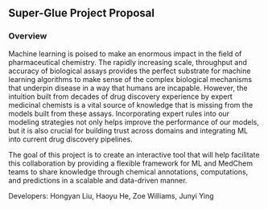 ## Super-Glue Project Proposal

### Overview

Machine learning is poised to make an enormous impact in the field of pharmaceutical chemistry. The rapidly increasing scale, throughput and accuracy of biological assays provides the perfect substrate for machine learning algorithms to make sense of the complex biological mechanisms that underpin disease in a way that humans are incapable. However, the intuition built from decades of drug discovery experience by expert medicinal chemists is a vital source of knowledge that is missing from the models built from these assays. Incorporating expert rules into our modeling strategies not only helps improve the performance of our models, but it is also crucial for building trust across domains and integrating ML into current drug discovery pipelines.
 
The goal of this project is to create an interactive tool that will help facilitate this collaboration by providing a flexible framework for ML and MedChem teams to share knowledge through chemical annotations, computations, and predictions in a scalable and data-driven manner.

Developers: Hongyan Liu, Haoyu He, Zoe Williams, Junyi Ying
